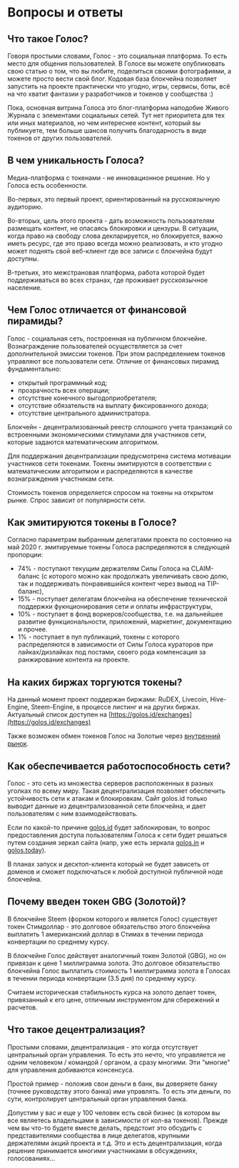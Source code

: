 # Вопросы и ответы

## **Что такое Голос?**

Говоря простыми словами, Голос - это социальная платформа. То есть место для общения пользователей. В Голосе вы можете опубликовать свою статью о том, что вы любите, поделиться своими фотографиями, а можете просто вести свой блог. Кодовая база блокчейна позволяет запустить на проекте практически что угодно, игры, сервисы, боты, всё на что хватит фантазии у разработчиков и токенов у сообщества :\)

Пока, основная витрина Голоса это блог-платформа наподобие Живого Журнала  с элементами социальных сетей. Тут нет приоритета для тех или иных материалов, но чем интереснее контент, который вы публикуете, тем больше шансов получить благодарность в виде токенов от других пользователей.

## **В чем уникальность Голоса?**

Медиа-платформа с токенами - не инновационное решение. Но у Голоса есть особенности.

Во-первых, это первый проект, ориентированный на русскоязычную аудиторию.

Во-вторых, цель этого проекта - дать возможность пользователям размещать контент, не опасаясь блокировки и цензуры. В ситуации, когда право на свободу слова декларируется, но блокируется, важно иметь ресурс, где это право всегда можно реализовать, и кто угодно может поднять свой веб-клиент где все записи с блокчейна будут доступны.

В-третьих, это межстрановая платформа, работа которой будет поддерживаться во всех странах, где проживает русскоязычное население.

## **Чем Голос отличается от финансовой пирамиды?**

Голос - социальная сеть, построенная на публичном блокчейне. Вознаграждение пользователей осуществляется за счет дополнительной эмиссии токенов. При этом распределением токенов управляют все пользователи сети. Отличие от финансовых пирамид фундаментально:

* открытый программный код;
* прозрачность всех операции;
* отсутствие конечного выгодоприобретателя;
* отсутствие обязательств на выплату фиксированного дохода;
* отсутствие центрального администратора.

Блокчейн - децентрализованный реестр сплошного учета транзакций со встроенными экономическими стимулами для участников сети, которые задаются математическим алгоритмом.

Для поддержания децентрализации предусмотрена система мотивации участников сети токенами. Токены эмитируются в соответствии с математическим алгоритмом и распределяются в качестве вознаграждения участникам сети.

Стоимость токенов определяется спросом на токены на открытом рынке. Спрос зависит от популярности сети.

## **Как эмитируются токены в Голосе?**

Согласно параметрам выбранным делегатами проекта по состоянию на май 2020 г. эмитируемые токены Голоса распределяются в следующей пропорции:

* 74% - поступают текущим держателям Силы Голоса на CLAIM-баланс \(с которого можно как продолжать увеличивать свою долю, так и поддерживать понравившийся контент через вывод на TIP-баланс\),
* 15% - поступает делегатам блокчейна на обеспечение технической поддержки фукнционирования сети и оплаты инфраструктуры,
* 10% - поступает в фонд воркеров/сообщества, т.е. на дальнейшее развитие функциональности, приложений, маркетинг, документацию и прочее.
* 1% - поступает в пул публикаций, токены с которого распределяются в зависимости от Силы Голоса кураторов при лайках/дизлайках под постами, своего рода компенсация за ранжирование контента на проекте.

## **На каких биржах торгуются токены?**

На данный момент проект поддержан биржами: RuDEX, Livecoin, Hive-Engine, Steem-Engine, в процессе листинг и на других биржах. Актуальный список доступен на [https://golos.id/exchanges](https://golos.id/exchanges)

Также возможен обмен токенов Голос на Золотые через [внутренний рынок](https://golos.id/market).

## **Как обеспечивается работоспособность сети?**

Голос - это сеть из множества серверов расположенных в разных уголках по всему миру. Такая децентрализация позволяет обеспечить устойчивость сети к атакам и блокировкам. Сайт golos.id только выводит данные из децентрализованной сети блокчейна, и дает пользователям с ним взаимодействовать.

Если по какой-то причине [golos.id](https://golos.id) будет заблокирован, то вопрос предоставления доступа пользователям Голоса к сети будет решаться путем создания зеркал сайта \(напр, уже есть зеркала [golos.in](https://golos.in) и [golos.today](https://golos.today)\).

В планах запуск и десктоп-клиента который не будет зависеть от доменов и сможет подключаться к любой доступной публичной ноде блокчейна.

## **Почему введен токен GBG \(Золотой\)?**

В блокчейне Steem \(форком которого и является Голос\) существует токен Стимдоллар - это долговое обязательство этого блокчейна выплатить 1 американский доллар в Стимах в течении периода конвертации по среднему курсу.

В блокчейне Голос действует аналогичный токен Золотой \(GBG\), но он привязан к цене 1 миллиграмма золота. Это долговое обязательство блокчейна Голос выплатить стоимость 1 миллиграмма золота в Голосах в течении периода конвертации \(3.5 дня\) по среднему курсу.

Считаем историческая стабильность курса на золото делает токен, привязанный к его цене, отличным инструментом для сбережений и расчетов.

## **Что такое децентрализация?**

Простыми словами, децентрализация - это когда отсутствует центральный орган управления. То есть это нечто, что управляется не одним человеком / командой / органом, а сразу многими. Эти "многие" для управления добиваются консенсуса.

Простой пример - положив свои деньги в банк, вы доверяете банку \(точнее руководству этого банка\) ими управлять. То есть эти деньги, по сути, контролирует центральный орган управления банка. 

Допустим у вас и еще у 100 человек есть свой бизнес \(в котором вы все являетесь владельцами в зависимости от кол-ва токенов\). Прежде чем вы что-то будете вместе делать, предстоит это обсудить с представителями сообщества в лице делегатов, крупными держателями акций проекта и т.д. Это и есть децентрализация, когда решение принимается многими участниками в обсуждениях, голосованиях...

